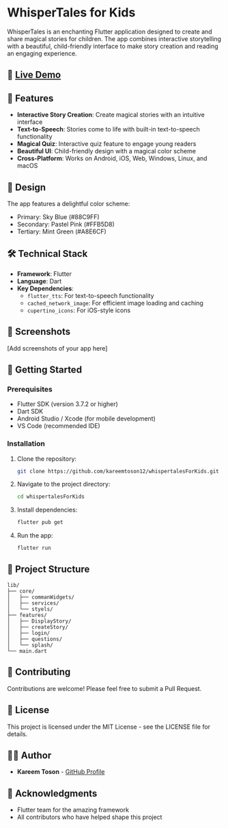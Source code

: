 # WhisperTales for Kids

WhisperTales is an enchanting Flutter application designed to create and share magical stories for children. The app combines interactive storytelling with a beautiful, child-friendly interface to make story creation and reading an engaging experience.
## 🔗 [Live Demo](https://drive.google.com/file/d/1P8AvDwZiBof578ZOi5S6tiauklyFrskm/view?usp=sharing)
## 🌟 Features

- **Interactive Story Creation**: Create magical stories with an intuitive interface
- **Text-to-Speech**: Stories come to life with built-in text-to-speech functionality
- **Magical Quiz**: Interactive quiz feature to engage young readers
- **Beautiful UI**: Child-friendly design with a magical color scheme
- **Cross-Platform**: Works on Android, iOS, Web, Windows, Linux, and macOS

## 🎨 Design

The app features a delightful color scheme:
- Primary: Sky Blue (#88C9FF)
- Secondary: Pastel Pink (#FFB5D8)
- Tertiary: Mint Green (#A8E6CF)

## 🛠️ Technical Stack

- **Framework**: Flutter
- **Language**: Dart
- **Key Dependencies**:
  - `flutter_tts`: For text-to-speech functionality
  - `cached_network_image`: For efficient image loading and caching
  - `cupertino_icons`: For iOS-style icons

## 📱 Screenshots

[Add screenshots of your app here]

## 🚀 Getting Started

### Prerequisites

- Flutter SDK (version 3.7.2 or higher)
- Dart SDK
- Android Studio / Xcode (for mobile development)
- VS Code (recommended IDE)

### Installation

1. Clone the repository:
   ```bash
   git clone https://github.com/kareemtoson12/whispertalesForKids.git
   ```

2. Navigate to the project directory:
   ```bash
   cd whispertalesForKids
   ```

3. Install dependencies:
   ```bash
   flutter pub get
   ```

4. Run the app:
   ```bash
   flutter run
   ```

## 📂 Project Structure

```
lib/
├── core/
│   ├── commanWidgets/
│   ├── services/
│   └── styels/
├── features/
│   ├── DisplayStory/
│   ├── createStory/
│   ├── login/
│   ├── questions/
│   └── splash/
└── main.dart
```

## 🤝 Contributing

Contributions are welcome! Please feel free to submit a Pull Request.

## 📝 License

This project is licensed under the MIT License - see the LICENSE file for details.

## 👨‍💻 Author

- **Kareem Toson** - [GitHub Profile](https://github.com/kareemtoson12)

## 🙏 Acknowledgments

- Flutter team for the amazing framework
- All contributors who have helped shape this project
